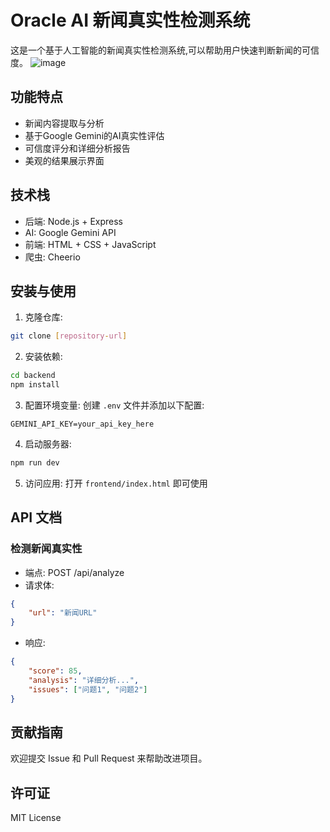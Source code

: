 # Oracle AI 新闻真实性检测系统

这是一个基于人工智能的新闻真实性检测系统,可以帮助用户快速判断新闻的可信度。
![image](https://github.com/user-attachments/assets/049a6ade-f8eb-4194-a702-5dae8ab26b5a)

## 功能特点

- 新闻内容提取与分析
- 基于Google Gemini的AI真实性评估
- 可信度评分和详细分析报告
- 美观的结果展示界面

## 技术栈

- 后端: Node.js + Express
- AI: Google Gemini API
- 前端: HTML + CSS + JavaScript
- 爬虫: Cheerio

## 安装与使用

1. 克隆仓库:
```bash
git clone [repository-url]
```

2. 安装依赖:
```bash
cd backend
npm install
```

3. 配置环境变量:
创建 `.env` 文件并添加以下配置:
```
GEMINI_API_KEY=your_api_key_here
```

4. 启动服务器:
```bash
npm run dev
```

5. 访问应用:
打开 `frontend/index.html` 即可使用

## API 文档

### 检测新闻真实性
- 端点: POST /api/analyze
- 请求体: 
```json
{
    "url": "新闻URL"
}
```
- 响应:
```json
{
    "score": 85,
    "analysis": "详细分析...",
    "issues": ["问题1", "问题2"]
}
```

## 贡献指南

欢迎提交 Issue 和 Pull Request 来帮助改进项目。

## 许可证

MIT License 
